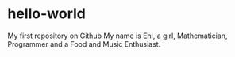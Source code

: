 # hello-world
My first repository on Github
My name is Ehi, a girl, Mathematician, Programmer and a Food and Music Enthusiast.
